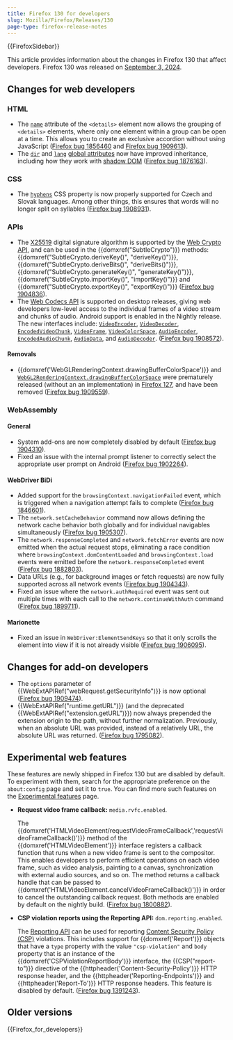 ```yaml
---
title: Firefox 130 for developers
slug: Mozilla/Firefox/Releases/130
page-type: firefox-release-notes
---
```


{{FirefoxSidebar}}

This article provides information about the changes in Firefox 130 that affect developers. Firefox 130 was released on [September 3, 2024](https://whattrainisitnow.com/release/?version=130).

## Changes for web developers

### HTML

- The [`name`](/en-US/docs/Web/HTML/Reference/Element/details#name) attribute of the `<details>` element now allows the grouping of `<details>` elements, where only one element within a group can be open at a time. This allows you to create an exclusive accordion without using JavaScript ([Firefox bug 1856460](https://bugzil.la/1856460) and [Firefox bug 1909613](https://bugzil.la/1909613)).
- The [`dir`](/en-US/docs/Web/HTML/Global_attributes/dir) and [`lang`](/en-US/docs/Web/HTML/Global_attributes/lang) [global attributes](/en-US/docs/Web/HTML/Global_attributes) now have improved inheritance, including how they work with [shadow DOM](/en-US/docs/Web/API/Web_components/Using_shadow_DOM#attribute_inheritance) ([Firefox bug 1876163](https://bugzil.la/1876163)).

### CSS

- The [`hyphens`](/en-US/docs/Web/CSS/hyphens) CSS property is now properly supported for Czech and Slovak languages.
  Among other things, this ensures that words will no longer split on syllables ([Firefox bug 1908931](https://bugzil.la/1908931)).

### APIs

- The [X25519](/en-US/docs/Web/API/SubtleCrypto/deriveKey#x25519) digital signature algorithm is supported by the [Web Crypto API](/en-US/docs/Web/API/Web_Crypto_API), and can be used in the {{domxref("SubtleCrypto")}} methods: {{domxref("SubtleCrypto.deriveKey()", "deriveKey()")}}, {{domxref("SubtleCrypto.deriveBits()", "deriveBits()")}}, {{domxref("SubtleCrypto.generateKey()", "generateKey()")}}, {{domxref("SubtleCrypto.importKey()", "importKey()")}} and {{domxref("SubtleCrypto.exportKey()", "exportKey()")}} ([Firefox bug 1904836](https://bugzil.la/1904836)).
- The [Web Codecs API](/en-US/docs/Web/API/WebCodecs_API) is supported on desktop releases, giving web developers low-level access to the individual frames of a video stream and chunks of audio. Android support is enabled in the Nightly release. The new interfaces include: [`VideoEncoder`](/en-US/docs/Web/API/VideoEncoder), [`VideoDecoder`](/en-US/docs/Web/API/VideoDecoder), [`EncodedVideoChunk`](/en-US/docs/Web/API/EncodedVideoChunk), [`VideoFrame`](/en-US/docs/Web/API/VideoFrame), [`VideoColorSpace`](/en-US/docs/Web/API/VideoColorSpace), [`AudioEncoder`](/en-US/docs/Web/API/AudioEncoder), [`EncodedAudioChunk`](/en-US/docs/Web/API/EncodedAudioChunk), [`AudioData`](/en-US/docs/Web/API/AudioData), and [`AudioDecoder`](/en-US/docs/Web/API/AudioDecoder). ([Firefox bug 1908572](https://bugzil.la/1908572)).

#### Removals

- {{domxref('WebGLRenderingContext.drawingBufferColorSpace')}} and [`WebGL2RenderingContext.drawingBufferColorSpace`](/en-US/docs/Web/API/WebGL2RenderingContext) were prematurely released (without an an implementation) in [Firefox 127](/en-US/docs/Mozilla/Firefox/Releases/127), and have been removed ([Firefox bug 1909559](https://bugzil.la/1909559)).

### WebAssembly

#### General

- System add-ons are now completely disabled by default ([Firefox bug 1904310](https://bugzil.la/1904310)).
- Fixed an issue with the internal prompt listener to correctly select the appropriate user prompt on Android ([Firefox bug 1902264](https://bugzil.la/1902264)).

#### WebDriver BiDi

- Added support for the `browsingContext.navigationFailed` event, which is triggered when a navigation attempt fails to complete ([Firefox bug 1846601](https://bugzil.la/1846601)).
- The `network.setCacheBehavior` command now allows defining the network cache behavior both globally and for individual navigables simultaneously ([Firefox bug 1905307](https://bugzil.la/1905307)).
- The `network.responseCompleted` and `network.fetchError` events are now emitted when the actual request stops, eliminating a race condition where `browsingContext.domContentLoaded` and `browsingContext.load` events were emitted before the `network.responseCompleted` event ([Firefox bug 1882803](https://bugzil.la/1882803)).
- Data URLs (e.g., for background images or fetch requests) are now fully supported across all network events ([Firefox bug 1904343](https://bugzil.la/1904343)).
- Fixed an issue where the `network.authRequired` event was sent out multiple times with each call to the `network.continueWithAuth` command ([Firefox bug 1899711](https://bugzil.la/1899711)).

#### Marionette

- Fixed an issue in `WebDriver:ElementSendKeys` so that it only scrolls the element into view if it is not already visible ([Firefox bug 1906095](https://bugzil.la/1906095)).

## Changes for add-on developers

- The `options` parameter of {{WebExtAPIRef("webRequest.getSecurityInfo")}} is now optional ([Firefox bug 1909474](https://bugzil.la/1909474)).
- {{WebExtAPIRef("runtime.getURL")}} (and the deprecated {{WebExtAPIRef("extension.getURL")}}) now always prepended the extension origin to the path, without further normalization. Previously, when an absolute URL was provided, instead of a relatively URL, the absolute URL was returned. ([Firefox bug 1795082](https://bugzil.la/1795082)).

## Experimental web features

These features are newly shipped in Firefox 130 but are disabled by default. To experiment with them, search for the appropriate preference on the `about:config` page and set it to `true`. You can find more such features on the [Experimental features](/en-US/docs/Mozilla/Firefox/Experimental_features) page.

- **Request video frame callback:** `media.rvfc.enabled`.

  The {{domxref('HTMLVideoElement/requestVideoFrameCallback','requestVideoFrameCallback()')}} method of the {{domxref('HTMLVideoElement')}} interface registers a callback function that runs when a new video frame is sent to the compositor. This enables developers to perform efficient operations on each video frame, such as video analysis, painting to a canvas, synchronization with external audio sources, and so on. The method returns a callback handle that can be passed to {{domxref('HTMLVideoElement.cancelVideoFrameCallback()')}} in order to cancel the outstanding callback request.
  Both methods are enabled by default on the nightly build. ([Firefox bug 1800882](https://bugzil.la/1800882)).

- **CSP violation reports using the Reporting API:** `dom.reporting.enabled`.

  The [Reporting API](/en-US/docs/Web/API/Reporting_API) can be used for reporting [Content Security Policy (CSP)](/en-US/docs/Web/HTTP/Guides/CSP) violations.
  This includes support for {{domxref('Report')}} objects that have a `type` property with the value `"csp-violation"` and `body` property that is an instance of the {{domxref('CSPViolationReportBody')}} interface, the {{CSP("report-to")}} directive of the {{httpheader('Content-Security-Policy')}} HTTP response header, and the {{httpheader('Reporting-Endpoints')}} and {{httpheader('Report-To')}} HTTP response headers.
  This feature is disabled by default.
  ([Firefox bug 1391243](https://bugzil.la/1391243)).

## Older versions

{{Firefox_for_developers}}
